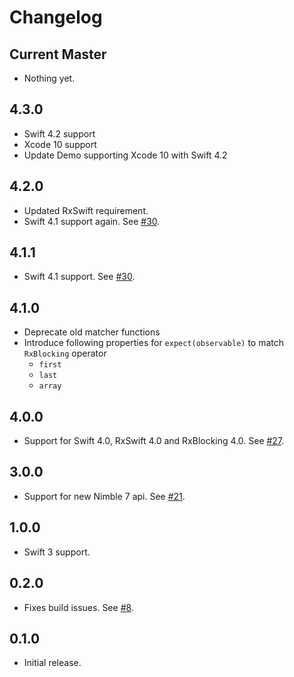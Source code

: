 # Changelog

## Current Master

- Nothing yet.

## 4.3.0
- Swift 4.2 support
- Xcode 10 support
- Update Demo supporting Xcode 10 with Swift 4.2

## 4.2.0

- Updated RxSwift requirement. 
- Swift 4.1 support again. See [#30](https://github.com/RxSwiftCommunity/RxNimble/pull/31).

## 4.1.1

- Swift 4.1 support. See [#30](https://github.com/RxSwiftCommunity/RxNimble/issues/30).

## 4.1.0

- Deprecate old matcher functions
- Introduce following properties for `expect(observable)` to match `RxBlocking` operator
   - `first`
   - `last`
   - `array`
   
## 4.0.0

- Support for Swift 4.0, RxSwift 4.0 and RxBlocking 4.0. See [#27](https://github.com/RxSwiftCommunity/RxNimble/pull/27).

## 3.0.0

- Support for new Nimble 7 api. See [#21](https://github.com/RxSwiftCommunity/RxNimble/pull/21).

## 1.0.0

- Swift 3 support.

## 0.2.0

- Fixes build issues. See [#8](https://github.com/RxSwiftCommunity/RxNimble/pull/8).

## 0.1.0

- Initial release.
